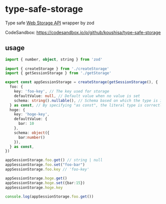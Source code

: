 # type-safe-storage

Type safe [Web Storage API](https://developer.mozilla.org/en-US/docs/Web/API/Web_Storage_API) wrapper by zod

CodeSandbox:
https://codesandbox.io/p/github/koushisa/type-safe-storage

## usage

```.ts
import { number, object, string } from 'zod'
 
import { createStorage } from './createStorage'
import { getSessionStorage } from './getStorage'

export const appSessionStorage = createStorage(getSessionStorage(), {
  foo: {
    key: 'foo-key', // The key used for storage
    defaultValue: null, // Default value when no value is set
    schema: string().nullable(), // Schema based on which the type is inferred 
  } as const, // By specifying "as const", the literal type is correctly inferred
  hoge: {
    key: 'hoge-key',
    defaultValue: {
      bar: 10
    },
    schema: object({
      bar:number()
    }),
  } as const,
})

appSessionStorage.foo.get() // string | null
appSessionStorage.foo.set("foo-bar")
appSessionStorage.foo.key // 'foo-key'

appSessionStorage.hoge.get()
appSessionStorage.hoge.set({bar:15})
appSessionStorage.hoge.key

console.log(appSessionStorage.foo.get())
```
